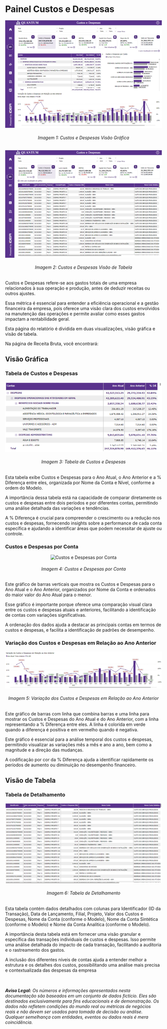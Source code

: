 # Painel Custos e Despesas

<p><div align="center">
  <img src="../../assets/con/con_ced_page1.png" alt="Custos e Despesas Page 1">
  <h6>Imagem 1: Custos e Despesas Visão Gráfica</h6>
  <img src="../../assets/con/con_ced_page2.png" alt="Custos e Despesas Page 2">
  <h6>Imagem 2: Custos e Despesas Visão de Tabela</h6>
</div></p>

Custos e Despesas refere-se aos gastos totais de uma empresa relacionados à sua operação e produção, antes de deduzir receitas ou outros ajustes. 

Essa métrica é essencial para entender a eficiência operacional e a gestão financeira da empresa, pois oferece uma visão clara dos custos envolvidos na manutenção das operações e permite avaliar como esses gastos impactam a rentabilidade geral.

Esta página do relatório é dividida em duas visualizações, visão gráfica e visão de tabela.

Na página de Receita Bruta, você encontrará:

## Visão Gráfica
### Tabela de Custos e Despesas

<div align="center">
  <img src="../../assets/con/con_ced_contas.png" alt="Tabela de Custos e Despesas">
  <h6>Imagem 3: Tabela de Custos e Despesas</h6>
</div>

Esta tabela exibe Custos e Despesas para o Ano Atual, o Ano Anterior e a % Diferença entre eles, organizada por Nome da Conta e Nível, conforme a ordem do Modelo. 

A importância dessa tabela está na capacidade de comparar diretamente os custos e despesas entre dois períodos e por diferentes contas, permitindo uma análise detalhada das variações e tendências. 

A % Diferença é crucial para compreender o crescimento ou a redução nos custos e despesas, fornecendo insights sobre a performance de cada conta específica e ajudando a identificar áreas que podem necessitar de ajuste ou controle.

### Custos e Despesas por Conta

<div align="center">
  <img src="../../assets/con/con_ced_ced.png" alt="Custos e Despesas por Conta">
  <h6>Imagem 4: Custos e Despesas por Conta</h6>
</div>

Este gráfico de barras verticais que mostra os Custos e Despesas para o Ano Atual e o Ano Anterior, organizados por Nome da Conta e ordenados do maior valor do Ano Atual para o menor. 

Esse gráfico é importante porque oferece uma comparação visual clara entre os custos e despesas atuais e anteriores, facilitando a identificação de contas com variações significativas. 

A ordenação dos dados ajuda a destacar as principais contas em termos de custos e despesas, e facilita a identificação de padrões de desempenho.

### Variação dos Custos e Despesas em Relação ao Ano Anterior

<div align="center">
  <img src="../../assets/con/con_ced_variacao.png" alt="Variação dos Custos e Despesas em Relação ao Ano Anterior">
  <h6>Imagem 5: Variação dos Custos e Despesas em Relação ao Ano Anterior</h6>
</div>

Este gráfico de barras com linha que combina barras e uma linha para mostrar os Custos e Despesas do Ano Atual e do Ano Anterior, com a linha representando a % Diferença entre eles. A linha é colorida em verde quando a diferença é positiva e em vermelho quando é negativa. 

Este gráfico é essencial para a análise temporal dos custos e despesas, permitindo visualizar as variações mês a mês e ano a ano, bem como a magnitude e a direção das mudanças. 

A codificação por cor da % Diferença ajuda a identificar rapidamente os períodos de aumento ou diminuição no desempenho financeiro.

## Visão de Tabela
### Tabela de Detalhamento

<div align="center">
  <img src="../../assets/con/con_ced_detalhes.png" alt="Tabela de Detalhamento">
  <h6>Imagem 6: Tabela de Detalhamento</h6>
</div>

Esta tabela contém dados detalhados com colunas para Identificador (ID da Transação), Data de Lançamento, Filial, Projeto, Valor dos Custos e Despesas, Nome da Conta (conforme o Modelo), Nome da Conta Sintética (conforme o Modelo) e Nome da Conta Analítica (conforme o Modelo). 

A importância desta tabela está em fornecer uma visão granular e específica das transações individuais de custos e despesas. Isso permite uma análise detalhada do impacto de cada transação, facilitando a auditoria e o rastreamento dos gastos. 

A inclusão dos diferentes níveis de contas ajuda a entender melhor a estrutura e os detalhes dos custos, possibilitando uma análise mais precisa e contextualizada das despesas da empresa


<br><br>
***Aviso Legal:** Os números e informações apresentados nesta documentação são baseados em um conjunto de dados fictício. Eles são destinados exclusivamente para fins educacionais e de demonstração. Os dados não refletem condições do mundo real ou métricas de negócios reais e não devem ser usados ​​para tomada de decisão ou análise. Qualquer semelhança com entidades, eventos ou dados reais é mera coincidência.*
